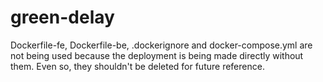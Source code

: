 # green-delay

Dockerfile-fe, Dockerfile-be, .dockerignore and docker-compose.yml are not being used because the deployment is being made directly without them.
Even so, they shouldn't be deleted for future reference.